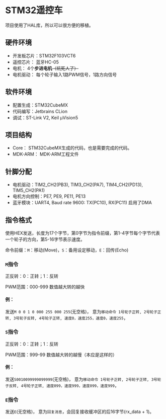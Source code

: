 # STM32遥控车

项目使用了HAL库，所以可以很方便的移植。

## 硬件环境
- 开发板芯片：STM32F103VCT6
- 遥控芯片： 蓝牙HC-05
- 电机： 4个**步进电机**~~（坑死人了）~~
- 电机驱动： 每个轮子输入1路PWM信号，1路方向信号

## 软件环境
- 配置生成：STM32CubeMX
- 代码编写：Jetbrains CLion
- 调试：ST-Link V2, Keil μVision5

## 项目结构
- Core： STM32CubeMX生成的代码，也是需要完成的代码。
- MDK-ARM： MDK-ARM工程文件

## 针脚分配
- 电机驱动：TIM2_CH2(PB3), TIM3_CH2(PA7), TIM4_CH2(PD13), TIM5_CH2(PA1)
- 电机方向控制：PE7, PE9, PE11, PE13
- 蓝牙模块：UART4, Baud rate 9600: TX(PC10), RX(PC11)
启用了DMA

## 指令格式
使用HEX发送，长度为17个字节，第0字节为指令前缀，第1-4字节每个字节代表一个轮子的方向，第5-16字节表示速度。

命令前缀：`M`：移动(Move)，`S`：备用设定移动，`E`：回传(Echo)

### `M`指令

正反转：0：正转；1：反转

PWM范围：000-999
数值越大转的越快

#### 例：
发送`M 0 0 1 0 000 255 000 255`(无空格)，
意为`移动命令 1号轮子正转, 2号轮子正转, 3号轮子反转, 4号轮子正转, 速度0，速度255，速度0，速度255`，

### `S`指令

正反转：0：正转；1：反转

PWM范围：999-99
数值越大转的越慢（本应是这样的）

#### 例：
发送`S0010099999099999`(无空格)，
意为`移动命令 1号轮子正转, 2号轮子正转, 3号轮子反转, 4号轮子正转, 速度099，速度999，速度099，速度999`，

### `E`指令
发送`E`(无空格)，
意为`回复消息`，会回复接收缓冲区的后16字节(rx_data + 1)。

